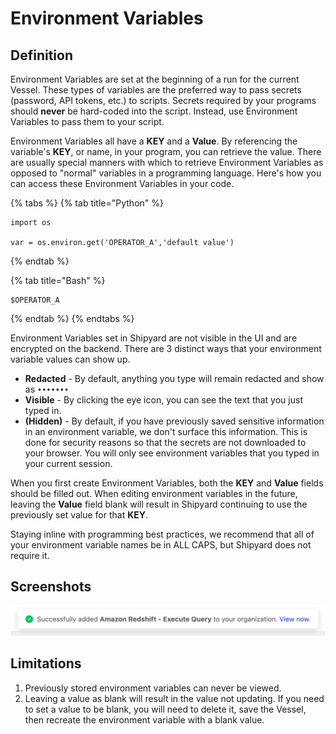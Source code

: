 # Environment Variables

## Definition

Environment Variables are set at the beginning of a run for the current Vessel. These types of variables are the preferred way to pass secrets \(password, API tokens, etc.\) to scripts. Secrets required by your programs should **never** be hard-coded into the script. Instead, use Environment Variables to pass them to your script. 

Environment Variables all have a **KEY** and a **Value**. By referencing the variable's **KEY**, or name, in your program, you can retrieve the value. There are usually special manners with which to retrieve Environment Variables as opposed to "normal" variables in a programming language. Here's how you can access these Environment Variables in your code.

{% tabs %}
{% tab title="Python" %}
```text
import os

var = os.environ.get('OPERATOR_A','default value')
```
{% endtab %}

{% tab title="Bash" %}
```text
$OPERATOR_A
```
{% endtab %}
{% endtabs %}

Environment Variables set in Shipyard are not visible in the UI and are encrypted on the backend. There are 3 distinct ways that your environment variable values can show up.

* **Redacted** - By default, anything you type will remain redacted and show as `•••••••`
* **Visible** - By clicking the eye icon, you can see the text that you just typed in.
* **\(Hidden\)** - By default, if you have previously saved sensitive information in an environment variable, we don't surface this information. This is done for security reasons so that the secrets are not downloaded to your browser. You will only see environment variables that you typed in your current session.

When you first create Environment Variables, both the **KEY** and **Value** fields should be filled out. When editing environment variables in the future, leaving the **Value** field blank will result in Shipyard continuing to use the previously set value for that **KEY**.

Staying inline with programming best practices, we recommend that all of your environment variable names be in ALL CAPS, but Shipyard does not require it.

## Screenshots

![](../../../.gitbook/assets/image%20%2879%29.png)

## Limitations

1. Previously stored environment variables can never be viewed.
2. Leaving a value as blank will result in the value not updating. If you need to set a value to be blank, you will need to delete it, save the Vessel, then recreate the environment variable with a blank value.



